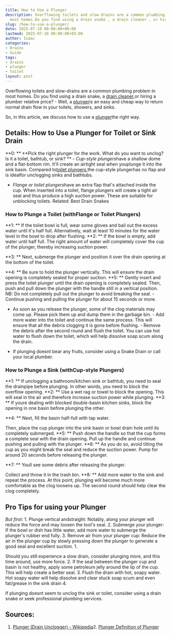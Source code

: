 ```yaml
---
title: How to Use a Plunger
description: Overflowing toilets and slow-drains are a common plumbing problem in
  most homes.Do you find using a drain snake , a drain cleaner , or hiring a plumber...
slug: /how-to-use-a-plunger/
date: 2025-07-10 00:00:00+00:00
lastmod: 2025-07-10 00:00:00+03:00
author: Isaac
categories:
- Drains
- Guide
tags:
- drains
- plunger
- toilet
layout: post
---
```

Overflowing toilets and slow-drains are a common plumbing problem in most homes. Do you find using a drain snake, a [drain cleaner](https://pestpolicy.com/best-drain-cleaner//),or hiring a plumber relative price? - Well, a [plunger](https://pestpolicy.com/how-to-unclog-a-toilet-without-a-plunger/)is an easy and cheap way to return normal drain flow in your toilets, showers, and sinks.

So, in this article, we discuss how to use a [plunger](https://en.wikipedia.org/wiki/Plunger)the right way.

##  Details: How to Use a Plunger for Toilet or Sink Drain

**0: ** **Pick the right plunger for the work. What do you want to unclog? Is it a toilet, bathtub, or sink? ** - *Cup-style plungers*have a shallow dome and a flat-bottom rim. It'll create an airtight seal when youplunge it into the sink basin. Compared to[toilet plungers](https://pestpolicy.com/how-to-unclog-a-toilet-without-a-plunger/),the cup-style plungerhas no flap and is idealfor unclogging sinks and bathtubs.

- *Flange or toilet plungers*have an extra flap that's attached inside the cup. When inserted into a toilet, flange plungers will create a tight air seal and thus produce a high suction power. These are suitable for unblocking toilets. Related: Best Drain Snakes

###  How to Plunge a Toilet (withFlange or Toilet Plungers)

**1: ** If the toilet bowl is full, wear some gloves and bail out the excess water until it's half full. Alternatively, wait at least 10 minutes for the water level in the bowl to drop after flushing. **2: ** If the bowl is empty, add water until half full. The right amount of water will completely cover the cup of the plunger, thereby increasing suction power.

**3: ** Next, submerge the plunger and position it over the drain opening at the bottom of the toilet.

**4: ** Be sure to hold the plunger vertically. This will ensure the drain opening is completely sealed for proper suction. **5: ** Gently insert and press the toilet plunger until the drain opening is completely sealed. Then, push and pull down the plunger with the handle still in a vertical position. NB: Do not completely pull out the plunger to avoid breaking the seal. - Continue pushing and pulling the plunger for about 15 seconds or more.

- As soon as you release the plunger, some of the clog materials may come up. Please pick them up and dump them in the garbage bin. - Add more water into the toilet and continue the same process. This will ensure that all the debris clogging it is gone before flushing. - Remove the debris after the second round and flush the toilet. You can use hot water to flush down the toilet, which will help dissolve soap scum along the drain.

- If plunging doesnt bear any fruits, consider using a Snake Drain or call your local plumber.

###  How to Plunge a Sink (withCup-style Plungers)

**1: ** If unclogging a bathroom/kitchen sink or bathtub, you need to seal the drainpipe before plunging. In other words, you need to block the overflow opening. **2: ** Use a wet rag or towel to block the opening. This will seal in the air and therefore increase suction power while plunging. **3: ** If youre dealing with blocked double-basin kitchen sinks, block the opening in one basin before plunging the other.

**4: ** Next, fill the basin half-full with tap water.

Then, place the cup plunger into the sink basin or bowl drain hole until its completely submerged. **5: ** Push down the handle so that the cup forms a complete seal with the drain opening. Pull up the handle and continue pushing and pulling with the plunger. **6: ** As you do so, avoid tilting the cup as you might break the seal and reduce the suction power. Pump for around 20 seconds before releasing the plunger.

**7: ** Youll see some debris after releasing the plunger.

Collect and throw it in the trash bin. **8: ** Add more water to the sink and repeat the process. At this point, plunging will become much more comfortable as the clog loosens up. The second round should help clear the clog completely.

##  Pro Tips for using your Plunger

*But first*: 1. Plunge vertical andstraight: Notably, along your plunger will reduce the force and may loosen the tool's seal. 2. Submerge your plunger: If the bowl or dish has little water, add more water to submerge the plunger's rubber end fully. 3. Remove air from your plunger cup: Reduce the air in the plunger cup by slowly pressing down the plunger to generate a good seal and excellent suction. 1.

Should you still experience a slow drain, consider plunging more, and this time around, use more force. 2. If the seal between the plunger cup and basin is not healthy, apply some petroleum jelly around the lip of the cup. This will help create a better seal. 3. Flush the drain with hot, soapy water. Hot soapy water will help dissolve and clear stuck soap scum and even fat/grease in the sink drain 4.

If plunging doesnt seem to unclog the sink or toilet, consider using a drain snake or seek professional plumbing services.

##  **Sources:**

1. [Plunger (Drain Unclogger) - Wikipedia](https://en.wikipedia.org/wiki/Plunger)2. [Plunger Definition of Plunger](https://www.merriam-webster.com/dictionary/plunger)